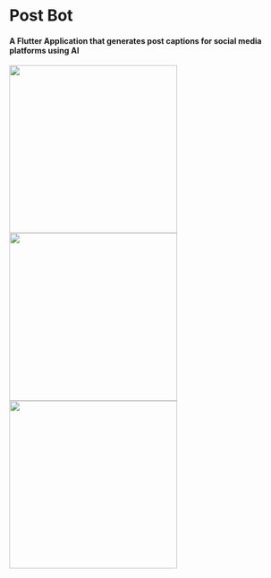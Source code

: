 # Post Bot

#### A Flutter Application that generates post captions for social media platforms using AI

<img src='https://user-images.githubusercontent.com/92688870/232516329-af946c03-498c-4046-9754-ae60de6efbb4.png' width='300'/> <img src='https://user-images.githubusercontent.com/92688870/232516560-98f33787-e714-4dd8-a3df-53d576dee326.png' width='300'/> <img src='https://user-images.githubusercontent.com/92688870/232515197-af467ea7-7ed4-432f-af9d-80a368af0ec9.png' width='300'/>
